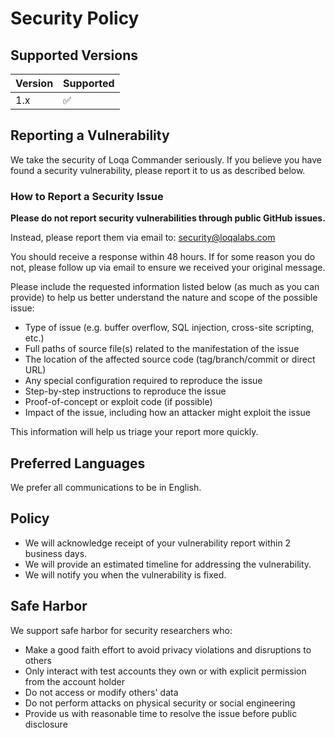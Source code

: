 # Security Policy

## Supported Versions

| Version | Supported          |
| ------- | ------------------ |
| 1.x     | :white_check_mark: |

## Reporting a Vulnerability

We take the security of Loqa Commander seriously. If you believe you have found a security vulnerability, please report it to us as described below.

### How to Report a Security Issue

**Please do not report security vulnerabilities through public GitHub issues.**

Instead, please report them via email to: security@loqalabs.com

You should receive a response within 48 hours. If for some reason you do not, please follow up via email to ensure we received your original message.

Please include the requested information listed below (as much as you can provide) to help us better understand the nature and scope of the possible issue:

* Type of issue (e.g. buffer overflow, SQL injection, cross-site scripting, etc.)
* Full paths of source file(s) related to the manifestation of the issue
* The location of the affected source code (tag/branch/commit or direct URL)
* Any special configuration required to reproduce the issue
* Step-by-step instructions to reproduce the issue
* Proof-of-concept or exploit code (if possible)
* Impact of the issue, including how an attacker might exploit the issue

This information will help us triage your report more quickly.

## Preferred Languages

We prefer all communications to be in English.

## Policy

* We will acknowledge receipt of your vulnerability report within 2 business days.
* We will provide an estimated timeline for addressing the vulnerability.
* We will notify you when the vulnerability is fixed.

## Safe Harbor

We support safe harbor for security researchers who:

* Make a good faith effort to avoid privacy violations and disruptions to others
* Only interact with test accounts they own or with explicit permission from the account holder
* Do not access or modify others' data
* Do not perform attacks on physical security or social engineering
* Provide us with reasonable time to resolve the issue before public disclosure